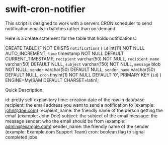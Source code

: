 swift-cron-notifier
===================
This script is designed to work with a servers CRON scheduler to send notification emails in batches rather than on-demand.

Here is a create statement for the table that holds notifications:

CREATE TABLE IF NOT EXISTS `notifications` (
  `id` int(11) NOT NULL AUTO_INCREMENT,
  `time` timestamp NOT NULL DEFAULT CURRENT_TIMESTAMP,
  `recipient` varchar(50) NOT NULL,
  `recipient_name` varchar(50) DEFAULT NULL,
  `subject` varchar(150) NOT NULL,
  `message` blob NOT NULL,
  `sender` varchar(50) DEFAULT NULL,
  `sender_name` varchar(50) DEFAULT NULL,
  `cron` tinyint(1) NOT NULL DEFAULT '0',
  PRIMARY KEY (`id`)
) ENGINE=MyISAM  DEFAULT CHARSET=latin1;

Quick Description:

id: pretty self explanitory
time: creation date of the row in database
recipient: the email address you want to send a notification to (example: john@doe.com)
recipient_name: the friendly name of the person getting the email (example: John Doe)
subject: the subject of the email
message: the message
sender: who the email should be from (example: admin@example.com)
sender_name: the friendly name of the sender (example: Example.com Support Team)
cron: boolean flag to signal completed jobs

